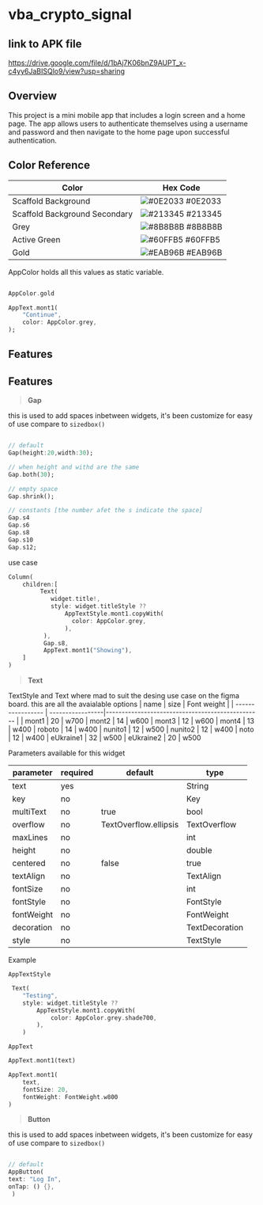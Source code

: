 
# vba_crypto_signal

## link to APK file
https://drive.google.com/file/d/1bAj7K06bnZ9AUPT_x-c4yy6JaBISQlo9/view?usp=sharing

## Overview
This project is a mini mobile app that includes a login screen and a home page. The app allows users to authenticate themselves using a username and password and then navigate to the home page upon successful authentication.

## Color Reference

| Color                        | Hex Code     |
| ---------------------------- | ------------ |
| Scaffold Background          | ![#0E2033](https://via.placeholder.com/10/0E2033?text=+) #0E2033     |
| Scaffold Background Secondary | ![#213345](https://via.placeholder.com/10/213345?text=+) #213345    |
| Grey                         | ![#8B8B8B](https://via.placeholder.com/10/8B8B8B?text=+) #8B8B8B       |
| Active Green                 | ![#60FFB5](https://via.placeholder.com/10/60FFB5?text=+) #60FFB5  |
| Gold                         | ![#EAB96B](https://via.placeholder.com/10/EAB96B?text=+) #EAB96B |


AppColor holds all this values as static variable.

```dart

AppColor.gold

AppText.mont1(
    "Continue",
    color: AppColor.grey,
);
```
## Features

## Features

> **Gap**

this is used to add spaces inbetween widgets, it's been customize for easy of use compare to ```sizedbox()```

```dart

// default 
Gap(height:20,width:30);

// when height and withd are the same 
Gap.both(30);

// empty space
Gap.shrink();

// constants [the number afet the s indicate the space]
Gap.s4 
Gap.s6 
Gap.s8 
Gap.s10
Gap.s12;
```

use case

```dart
Column(
    children:[
         Text(
            widget.title!,
            style: widget.titleStyle ??
                AppTextStyle.mont1.copyWith(
                  color: AppColor.grey,
                ),
          ),
          Gap.s8,
          AppText.mont1("Showing"),
    ]
)

```

> **Text**

TextStyle and Text where mad to suit the desing use case on the figma board.
this are all the avaialable options
| name             | size             |      Font weight                                             |
| ----------------- | -----------------|------------------------------------------------- |
| mont1 | 20 | w700
| mont2 | 14 | w600
| mont3 | 12 | w600
| mont4 | 13 | w400
| roboto | 14 | w400
| nunito1 | 12 | w500
| nunito2 | 12 | w400
| noto | 12 | w400
| eUkraine1 | 32 | w500
| eUkraine2 | 20 | w500


Parameters available for this widget

| parameter             | required             |      default      | type                                       |
| ----------------- | -----------------|----------------------------|--------------------- |
| text | yes | |String
| key | no | |Key
| multiText | no | true | bool
| overflow | no | TextOverflow.ellipsis | TextOverflow
| maxLines | no | | int
| height | no | | double
| centered | no | false | true
| textAlign | no | | TextAlign
| fontSize | no | | int
| fontStyle | no | | FontStyle
| fontWeight | no | | FontWeight
| decoration | no | | TextDecoration
| style | no | | TextStyle



Example

  `AppTextStyle`

```dart
 Text(
    "Testing",
    style: widget.titleStyle ??
        AppTextStyle.mont1.copyWith(
            color: AppColor.grey.shade700,
        ),
    )
```

`AppText`

```dart
AppText.mont1(text)

AppText.mont1(
    text,
    fontSize: 20,
    fontWeight: FontWeight.w800
)
```

> **Button**

this is used to add spaces inbetween widgets, it's been customize for easy of use compare to ```sizedbox()```

```dart

// default 
AppButton(
text: "Log In",
onTap: () {},
 )

```

